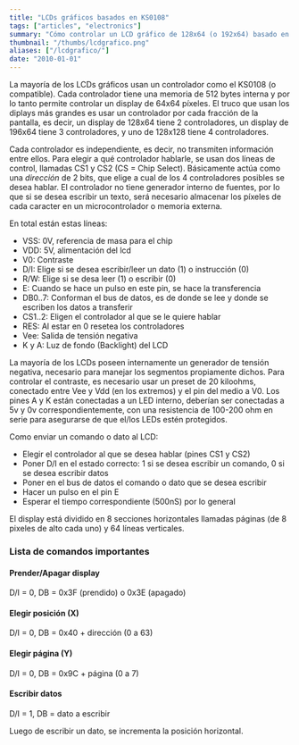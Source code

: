 ```yaml
---
title: "LCDs gráficos basados en KS0108"
tags: ["articles", "electronics"]
summary: "Cómo controlar un LCD gráfico de 128x64 (o 192x64) basado en KS0108, usando un microcontrolador y dos puertos de E/S."
thumbnail: "/thumbs/lcdgrafico.png"
aliases: ["/lcdgrafico/"]
date: "2010-01-01"
---
```

La mayoría de los LCDs gráficos usan un controlador como el KS0108 (o compatible). Cada controlador tiene una memoria de 512 bytes interna y por lo tanto permite controlar un display de 64x64 píxeles. El truco que usan los diplays más grandes es usar un controlador por cada fracción de la pantalla, es decir, un display de 128x64 tiene 2 controladores, un display de 196x64 tiene 3 controladores, y uno de 128x128 tiene 4 controladores.

Cada controlador es independiente, es decir, no transmiten información entre ellos. Para elegir a qué controlador hablarle, se usan dos líneas de control, llamadas CS1 y CS2 (CS = Chip Select). Básicamente actúa como una *dirección* de 2 bits, que elige a cual de los 4 controladores posibles se desea hablar. El controlador no tiene generador interno de fuentes, por lo que si se desea escribir un texto, será necesario almacenar los píxeles de cada caracter en un microcontrolador o memoria externa.

En total están estas líneas:	
	
* VSS: 0V, referencia de masa para el chip
* VDD: 5V, alimentación del lcd
* V0: Contraste
* D/I: Elige si se desea escribir/leer un dato (1) o instrucción (0)
* R/W: Elige si se desa leer (1) o escribir (0)
* E: Cuando se hace un pulso en este pin, se hace la transferencia
* DB0..7: Conforman el bus de datos, es de donde se lee y donde se escriben los datos a transferir
* CS1..2: Eligen el controlador al que se le quiere hablar
* RES: Al estar en 0 resetea los controladores
* Vee: Salida de tensión negativa
* K y A: Luz de fondo (Backlight) del LCD

La mayoría de los LCDs poseen internamente un generador de tensión negativa, necesario para manejar los segmentos propiamente dichos. Para controlar el contraste, es necesario usar un preset de 20 kiloohms, conectado entre Vee y Vdd (en los extremos) y el pin del medio a V0. Los pines A y K están conectadas a un LED interno, deberían ser conectadas a 5v y 0v correspondientemente, con una resistencia de 100-200 ohm en serie para asegurarse de que el/los LEDs estén protegidos.

Como enviar un comando o dato al LCD:
	
* Elegir el controlador al que se desea hablar (pines CS1 y CS2)
* Poner D/I en el estado correcto: 1 si se desea escribir un comando, 0 si se desea escribir datos
* Poner en el bus de datos el comando o dato que se desea escribir
* Hacer un pulso en el pin E
* Esperar el tiempo correspondiente (500nS) por lo general

El display está dividido en 8 secciones horizontales llamadas páginas (de 8 pixeles de alto cada uno) y 64 líneas verticales.
### Lista de comandos importantes
#### Prender/Apagar display
D/I = 0, DB = 0x3F (prendido) o 0x3E (apagado)
#### Elegir posición (X)
D/I = 0, DB = 0x40 + dirección (0 a 63)
#### Elegir página (Y)
D/I = 0, DB = 0x9C + página (0 a 7)
#### Escribir datos
D/I = 1, DB = dato a escribir

Luego de escribir un dato, se incrementa la posición horizontal.

